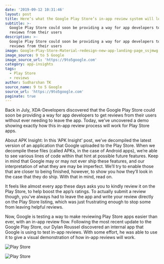 ```yaml
---
date: '2019-09-12 10:31:46'
layout: post
title: Here’s what the Google Play Store’s in-app review system will look like
subtitle: >-
  Google Play Store could soon be providing a way for app developers to get
  reviews from their users
description: >-
  Google Play Store could soon be providing a way for app developers to get
  reviews from their users
image: Google-Play-Store-Material-redesign-new-app-landing-page_ssjmwg
image_source: 9 to 5 Google
image_source_url: 'https://9to5google.com'
category: app-insights
tags:
  - Play Store
  - reviews
author: Sudharshan TK
source_name: 9 to 5 Google
source_url: 'https://9to5google.com'
paginate: true
---
```

Back in July, XDA-Developers discovered that the Google Play Store could soon be providing a way for app developers to get reviews from their users without ever needing to leave the app. Today, we’ve uncovered a demo showing exactly how this in-app review process will work for Play Store apps.

About APK Insight: In this ‘APK Insight’ post, we’ve decompiled the latest version of an application that Google uploaded to the Play Store. When we decompile these files (called APKs, in the case of Android apps), we’re able to see various lines of code within that hint at possible future features. Keep in mind that Google may or may not ever ship these features, and our interpretation of what they are may be imperfect. We’ll try to enable those that are closer to being finished, however, to show you how they’ll look in the case that they do ship. With that in mind, read on.

It feels like almost every app these days asks you to kindly review it on the Play Store, to help boost the app’s ratings. To actually submit a review though, you’ve always had to leave the app and write your review directly on the Play Store listing, which was just frustrating enough to stop some from leaving helpful reviews.

Now, Google is testing a way to make reviewing Play Store apps easier than ever, with an in-app review flow. Following the most recent update to the Google Play Store, our Dylan Roussel discovered an internal app that Google is using to test in-app reviews. With some effort, he was able to use it to give a visual demonstration of how in-app reviews will work.

![Play Store](https://res.cloudinary.com/read-write-tech/image/upload/v1568264983/play-store-in-app-reviews-1_qikw3w.png "Play Store")

![Play Store](https://res.cloudinary.com/read-write-tech/image/upload/v1568265205/play-store-in-app-reviews-2_v39gri.png "Play Store")
